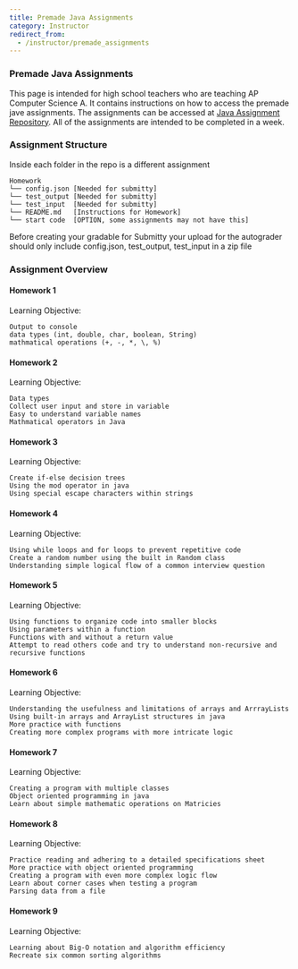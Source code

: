 ```yaml
---
title: Premade Java Assignments
category: Instructor
redirect_from:
  - /instructor/premade_assignments
---
```


### Premade Java Assignments

This page is intended for high school teachers who are teaching
AP Computer Science A. It contains instructions on how to access
the premade jave assignments. The assignments can be accessed at 
[Java Assignment Repository](https://github.com/Submitty/IntroToJava).
All of the assignments are intended to be completed in a week.

### Assignment Structure

Inside each folder in the repo is a different assignment
```
Homework
└── config.json [Needed for submitty]
└── test_output [Needed for submitty]
└── test_input  [Needed for submitty]
└── README.md   [Instructions for Homework]
└── start code  [OPTION, some assignments may not have this]
```

Before creating your gradable for Submitty your upload for the autograder should only include config.json, test_output, test_input
in a zip file

### Assignment Overview

#### Homework 1

Learning Objective:
```
Output to console
data types (int, double, char, boolean, String)
mathmatical operations (+, -, *, \, %)
```

#### Homework 2

Learning Objective:
```
Data types
Collect user input and store in variable
Easy to understand variable names
Mathmatical operators in Java
```

#### Homework 3

Learning Objective:
```
Create if-else decision trees
Using the mod operator in java
Using special escape characters within strings
```

#### Homework 4

Learning Objective:
```
Using while loops and for loops to prevent repetitive code
Create a random number using the built in Random class
Understanding simple logical flow of a common interview question
```

#### Homework 5

Learning Objective:
```
Using functions to organize code into smaller blocks
Using parameters within a function
Functions with and without a return value
Attempt to read others code and try to understand non-recursive and recursive functions
```

#### Homework 6

Learning Objective:
```
Understanding the usefulness and limitations of arrays and ArrrayLists
Using built-in arrays and ArrayList structures in java
More practice with functions
Creating more complex programs with more intricate logic
```

#### Homework 7

Learning Objective:
```
Creating a program with multiple classes
Object oriented programming in java
Learn about simple mathematic operations on Matricies
```

#### Homework 8

Learning Objective:
```
Practice reading and adhering to a detailed specifications sheet
More practice with object oriented programming 
Creating a program with even more complex logic flow
Learn about corner cases when testing a program
Parsing data from a file
```

#### Homework 9

Learning Objective:
```
Learning about Big-O notation and algorithm efficiency
Recreate six common sorting algorithms
```
